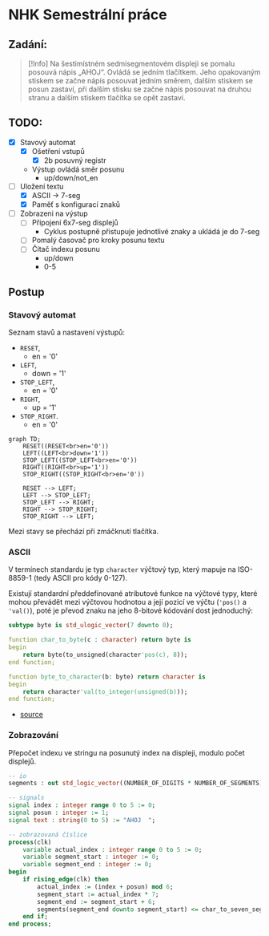 # NHK Semestrální práce
## Zadání:
> [!Info] 
> Na šestimístném sedmisegmentovém displeji se pomalu posouvá nápis „AHOJ“. Ovládá se jedním tlačítkem. Jeho opakovaným stiskem se začne nápis posouvat jedním směrem, dalším stiskem se posun zastaví, při dalším stisku se začne nápis posouvat na druhou stranu a dalším stiskem tlačítka se opět zastaví.

## TODO:
- [x] Stavový automat
	- [x] Ošetření vstupů
		- [x] 2b posuvný registr
	- Výstup ovládá směr posunu
		- up/down/not_en
- [ ] Uložení textu
	- [x] ASCII -> 7-seg
	- [x] Paměť s konfigurací znaků
- [ ] Zobrazeni na výstup
	- [ ] Připojení 6x7-seg displejů
        - Cyklus postupně přistupuje jednotlivé znaky a ukládá je do 7-seg 
	- [ ] Pomalý časovač pro kroky posunu textu
	- [ ] Čítač indexu posunu
		- up/down
		- 0-5

## Postup
### Stavový automat
Seznam stavů a nastavení výstupů:
- `RESET`, 
	- en = '0' 
- `LEFT`,
	- down = '1'
- `STOP_LEFT`,
	- en = '0' 
- `RIGHT`,
	- up = '1'
- `STOP_RIGHT`.
	- en = '0' 

```mermaid
graph TD; 
	RESET((RESET<br>en='0'))
	LEFT((LEFT<br>down='1'))
	STOP_LEFT((STOP_LEFT<br>en='0'))
	RIGHT((RIGHT<br>up='1'))
	STOP_RIGHT((STOP_RIGHT<br>en='0'))
	
	RESET --> LEFT; 
	LEFT --> STOP_LEFT; 
	STOP_LEFT --> RIGHT; 
	RIGHT --> STOP_RIGHT; 
	STOP_RIGHT --> LEFT;
```
Mezi stavy se přechází při zmáčknutí tlačítka. 
### ASCII
V termínech standardu je typ `character` výčtový typ, který mapuje na ISO-8859-1 (tedy ASCII pro kódy 0-127).

Existují standardní předdefinované atributové funkce na výčtové typy, které mohou převádět mezi výčtovou hodnotou a její pozicí ve výčtu (`'pos()` a `'val()`), poté je převod znaku na jeho 8-bitové kódování dost jednoduchý:
```vhdl
subtype byte is std_ulogic_vector(7 downto 0);

function char_to_byte(c : character) return byte is
begin
	return byte(to_unsigned(character'pos(c), 8));
end function;

function byte_to_character(b: byte) return character is
begin
	return character'val(to_integer(unsigned(b)));
end function;
```

- [source](https://electronics.stackexchange.com/questions/626149/does-vhdl-2008-have-built-in-function-to-convert-std-logic-vector-to-character-t)

### Zobrazování
Přepočet indexu ve stringu na posunutý index na displeji, modulo počet displejů.

```vhdl
-- io
segments : out std_logic_vector((NUMBER_OF_DIGITS * NUMBER_OF_SEGMENTS) - 1 downto 0);

-- signals
signal index : integer range 0 to 5 := 0;
signal posun : integer := 1;
signal text : string(0 to 5) := "AHOJ  ";

-- zobrazovaná číslice
process(clk)
	variable actual_index : integer range 0 to 5 := 0;
	variable segment_start : integer := 0;
	variable segment_end : integer := 0;
begin
	if rising_edge(clk) then
		actual_index := (index + posun) mod 6;
		segment_start := actual_index * 7;
		segment_end := segment_start + 6;
		segments(segment_end downto segment_start) <= char_to_seven_segment(text(actual_index));
	end if;
end process;
```

